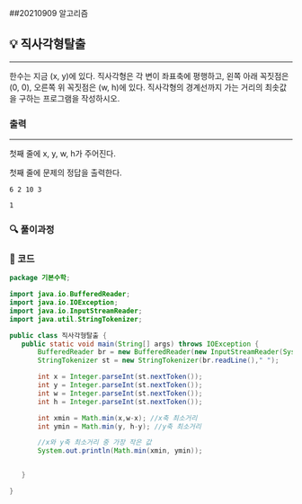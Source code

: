 ##20210909 알고리즘

## 💡 직사각형탈출
---
한수는 지금 (x, y)에 있다. 직사각형은 각 변이 좌표축에 평행하고, 왼쪽 아래 꼭짓점은 (0, 0), 오른쪽 위 꼭짓점은 (w, h)에 있다. 직사각형의 경계선까지 가는 거리의 최솟값을 구하는 프로그램을 작성하시오.


### 출력
---
첫째 줄에 x, y, w, h가 주어진다.


첫째 줄에 문제의 정답을 출력한다.
```
6 2 10 3
```
```
1
```
### 🔍 풀이과정

 ###  👻 코드 

 ```java
package 기본수학;

import java.io.BufferedReader;
import java.io.IOException;
import java.io.InputStreamReader;
import java.util.StringTokenizer;

public class 직사각형탈출 {
    public static void main(String[] args) throws IOException {
        BufferedReader br = new BufferedReader(new InputStreamReader(System.in));
        StringTokenizer st = new StringTokenizer(br.readLine()," ");

        int x = Integer.parseInt(st.nextToken());
        int y = Integer.parseInt(st.nextToken());
        int w = Integer.parseInt(st.nextToken());
        int h = Integer.parseInt(st.nextToken());

        int xmin = Math.min(x,w-x); //x축 최소거리
        int ymin = Math.min(y, h-y); //y축 최소거리

        //x와 y축 최소거리 중 가장 작은 값
        System.out.println(Math.min(xmin, ymin));


    }

}

```

 
